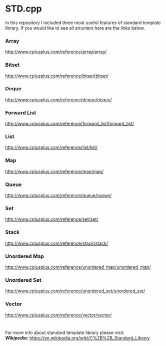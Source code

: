 # STD.cpp

In this repository I included three most useful features of standard template library. If you would like to see all structers here are the links below. 

### Array
http://www.cplusplus.com/reference/array/array/

### Bitset
http://www.cplusplus.com/reference/bitset/bitset/

### Deque
http://www.cplusplus.com/reference/deque/deque/

### Forward List
http://www.cplusplus.com/reference/forward_list/forward_list/

### List
http://www.cplusplus.com/reference/list/list/

### Map
http://www.cplusplus.com/reference/map/map/

### Queue
http://www.cplusplus.com/reference/queue/queue/

### Set
http://www.cplusplus.com/reference/set/set/

### Stack
http://www.cplusplus.com/reference/stack/stack/

### Unordered Map
http://www.cplusplus.com/reference/unordered_map/unordered_map/

### Unordered Set
http://www.cplusplus.com/reference/unordered_set/unordered_set/

### Vector
http://www.cplusplus.com/reference/vector/vector/

# 
For more info about standard template library please visit:<br/>
***Wikipedia:*** https://en.wikipedia.org/wiki/C%2B%2B_Standard_Library
